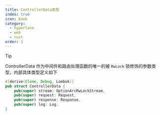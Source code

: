 ```yaml
---
title: ControllerData类型
index: true
icon: book
category:
  - hyperlane
  - web
  - rust
order: 1
---
```


> [!tip]
> ControllerData 作为中间件和路由处理函数的唯一的被 `RwLock` 锁修饰的参数类型，内部具体类型定义如下

```rust
#[derive(Clone, Debug, Lombok)]
pub struct ControllerData {
    pub(super) stream: OptionArcRwLockStream,
    pub(super) request: Request,
    pub(super) response: Response,
    pub(super) log: Log,
}
```

<Bottom />
